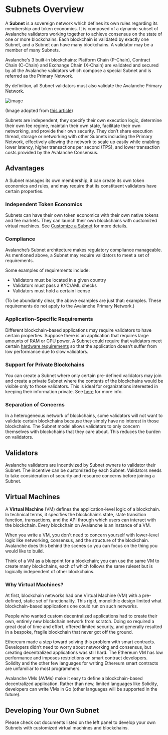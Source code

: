 # Subnets Overview

A **Subnet** is a sovereign network which defines its own rules regarding its membership and token economics. It is composed of a dynamic subset of Avalanche validators working together to achieve consensus on the state of one or more blockchains. Each blockchain is validated by exactly one Subnet, and a Subnet can have many blockchains. A validator may be a member of many Subnets.

Avalanche's 3 built-in blockchains: Platform Chain (P-Chain), Contract Chain (C-Chain) and Exchange Chain (X-Chain) are validated and secured by all the Avalanche validators which compose a special Subnet and is referred as the Primary Network.

By definition, all Subnet validators must also validate the Avalanche Primary Network.

![image](/img/subnet-validators.png)

(Image adopted from [this article](https://www.coinbase.com/cloud/discover/dev-foundations/intro-to-avalanche-subnets))

Subnets are independent, they specify their own execution logic, determine their own fee regime, maintain their own state, facilitate their own networking, and provide their own security. They don’t share execution thread, storage or networking with other Subnets including the Primary Network, effectively allowing the network to scale up easily while enabling lower latency, higher transactions per second (TPS), and lower transaction costs provided by the Avalanche Consensus.

## Advantages

A Subnet manages its own membership, it can create its own token economics and rules, and may require that its constituent validators have certain properties.

### Independent Token Economics

Subnets can have their own token economics with their own native tokens and fee markets. They can launch their own blockchains with customized virtual machines. See [Customize a Subnet](../subnets/customize-a-subnet.md) for more details.

### Compliance

Avalanche’s Subnet architecture makes regulatory compliance manageable. As mentioned above, a Subnet may require validators to meet a set of requirements.

Some examples of requirements include:

- Validators must be located in a given country
- Validators must pass a KYC/AML checks
- Validators must hold a certain license

(To be abundantly clear, the above examples are just that: examples. These requirements do not apply to the Avalanche Primary Network.)

### Application-Specific Requirements

Different blockchain-based applications may require validators to have certain properties. Suppose there is an application that requires large amounts of RAM or CPU power. A Subnet could require that validators meet certain [hardware requirements](../nodes/build/run-avalanche-node-manually.md#requirements) so that the application doesn’t suffer from low performance due to slow validators.

### Support for Private Blockchains

You can create a Subnet where only certain pre-defined validators may join and create a private Subnet where the contents of the blockchains would be visible only to those validators. This is ideal for organizations interested in keeping their information private. See [here](../nodes/maintain/subnet-configs.md#private-subnet) for more info.

### Separation of Concerns

In a heterogeneous network of blockchains, some validators will not want to validate certain blockchains because they simply have no interest in those blockchains. The Subnet model allows validators to only concern themselves with blockchains that they care about. This reduces the burden on validators.

## Validators

Avalanche validators are incentivized by Subnet owners to validator their Subnet. The incentive can be customized by each Subnet. Validators needs to take consideration of security and resource concerns before joining a Subnet.

## Virtual Machines

A **Virtual Machine** (VM) defines the application-level logic of a blockchain. In technical terms, it specifies the blockchain’s state, state transition function, transactions, and the API through which users can interact with the blockchain. Every blockchain on Avalanche is an instance of a VM.

When you write a VM, you don't need to concern yourself with lower-level logic like networking, consensus, and the structure of the blockchain. Avalanche does this behind the scenes so you can focus on the thing you would like to build.

Think of a VM as a blueprint for a blockchain; you can use the same VM to create many blockchains, each of which follows the same ruleset but is logically independent of other blockchains.

### Why Virtual Machines?

At first, blockchain networks had one Virtual Machine (VM) with a pre-defined, static set of functionality. This rigid, monolithic design limited what blockchain-based applications one could run on such networks.

People who wanted custom decentralized applications had to create their own, entirely new blockchain network from scratch. Doing so required a great deal of time and effort, offered limited security, and generally resulted in a bespoke, fragile blockchain that never got off the ground.

Ethereum made a step toward solving this problem with smart contracts. Developers didn’t need to worry about networking and consensus, but creating decentralized applications was still hard. The Ethereum VM has low performance and imposes restrictions on smart contract developers. Solidity and the other few languages for writing Ethereum smart contracts are unfamiliar to most programmers.

Avalanche VMs (AVMs) make it easy to define a blockchain-based decentralized application. Rather than new, limited languages like Solidity, developers can write VMs in Go (other languages will be supported in the future).

## Developing Your Own Subnet

Please check out documents listed on the left panel to develop your own Subnets with customized virtual machines and blockchains.
